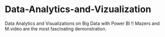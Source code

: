 # Data-Analytics-and-Vizualization
Data Analytics and Visualizations on Big Data with Power BI
!! Mazers and M.video are the most fascinating demonstration.
